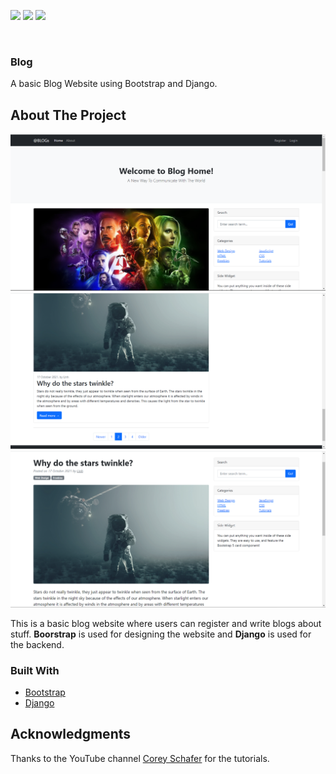 ![](https://img.shields.io/badge/-Django-green)
![](https://img.shields.io/badge/-Bootstrap-blue)
![](https://img.shields.io/badge/-Beginner-orange)
<div id="top"></div>


<!-- PROJECT LOGO -->
<br />
<div align="start">
  <h3 align="start">Blog</h3>

  <p align="start">
    A basic Blog Website using Bootstrap and Django.
  </p>
</div>

<!-- ABOUT THE PROJECT -->
## About The Project
<p>
<img src="ss1.png" alt="screenshot 0" width="800">
<img src="ss2.png" alt="screenshot 1" width="800">
<img src="ss3.png" alt="screenshot 2" width="800">
</p>

<p>
  This is a basic blog website where users can register and write blogs about stuff. <b>Boorstrap</b> is used for designing the website and <b>Django</b> is used for the backend.
</p>

                                                                               
### Built With

* [Bootstrap](https://getbootstrap.com/)
* [Django](https://www.djangoproject.com/)


<!-- ACKNOWLEDGMENTS -->
## Acknowledgments
<p>
Thanks to the YouTube channel <a href="https://www.youtube.com/c/Coreyms">Corey Schafer<a/a> for the tutorials.
</p>

